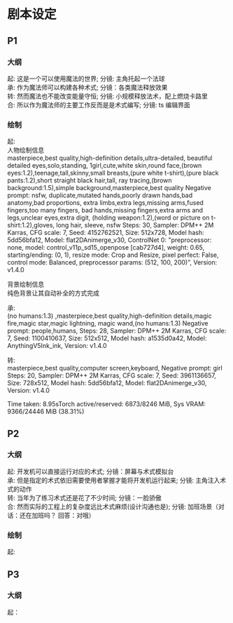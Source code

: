 # 剧本设定

## P1
### 大纲  
起: 这是一个可以使用魔法的世界; 分镜: 主角托起一个法球  
承: 作为魔法师可以构建各种术式; 分镜：各类魔法释放效果  
转: 然而魔法也不能改变能量守恒; 分镜: 小规模释放法术，配上燃烧卡路里  
合: 所以作为魔法师的主要工作反而是是术式编写; 分镜: ts 编辑界面  

### 绘制
起:  
人物绘制信息  
masterpiece,best quality,high-definition details,ultra-detailed,
beautiful detailed eyes,solo,standing,
1girl,cute,white skin,round face,(brown eyes:1.2),teenage,tall,skinny,small breasts,(pure white t-shirt),(pure black pants:1.2),short straight black hair,tall,
ray tracing,(brown background:1.5),simple background,masterpiece,best quality
Negative prompt: nsfw,
duplicate,mutated hands,poorly drawn hands,bad anatomy,bad proportions,
extra limbs,extra legs,missing arms,fused fingers,too many fingers,
bad hands,missing fingers,extra arms and legs,unclear eyes,extra digit,
(holding weapon:1.2),(word or picture on t-shirt:1.2),gloves, long hair, sleeve,
nsfw
Steps: 30, Sampler: DPM++ 2M Karras, CFG scale: 7, Seed: 4152762521, Size: 512x728, Model hash: 5dd56bfa12, Model: flat2DAnimerge_v30, ControlNet 0: "preprocessor: none, model: control_v11p_sd15_openpose [cab727d4], weight: 0.65, starting/ending: (0, 1), resize mode: Crop and Resize, pixel perfect: False, control mode: Balanced, preprocessor params: (512, 100, 200)", Version: v1.4.0  

背景绘制信息  
纯色背景让其自动补全的方式完成  

承:  
(no humans:1.3) ,masterpiece,best quality,high-definition details,magic fire,magic star,magic lightning, magic wand,(no humans:1.3)
Negative prompt: people,humans,
Steps: 28, Sampler: DPM++ 2M Karras, CFG scale: 7, Seed: 1100410637, Size: 512x512, Model hash: a1535d0a42, Model: AnythingV5Ink_ink, Version: v1.4.0

转:  
masterpiece,best quality,computer screen,keyboard,
Negative prompt: girl
Steps: 20, Sampler: DPM++ 2M Karras, CFG scale: 7, Seed: 3961136657, Size: 728x512, Model hash: 5dd56bfa12, Model: flat2DAnimerge_v30, Version: v1.4.0

Time taken: 8.95sTorch active/reserved: 6873/8246 MiB, Sys VRAM: 9366/24446 MiB (38.31%)


## P2
### 大纲
起: 开发机可以直接运行对应的术式; 分镜：屏幕与术式模拟台  
承: 但是指定的术式依旧需要使用者掌握才能将开发机运行起来; 分镜: 主角注入术式的动作  
转: 当年为了练习术式还是花了不少时间; 分镜：一脸骄傲  
合: 然而实际的工程上的复杂度远比术式麻烦(设计沟通也是); 分镜: 加班场景（对话：还在加班吗？ 回答：对哦）  

### 绘制
起: 

## P3
### 大纲
起：

